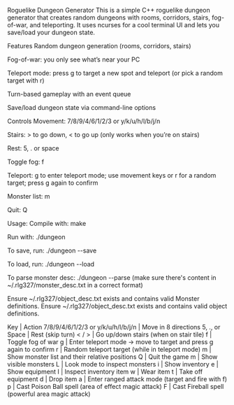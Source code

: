 Roguelike Dungeon Generator
This is a simple C++ roguelike dungeon generator that creates random dungeons with rooms, corridors, stairs, fog-of-war, and teleporting. It uses ncurses for a cool terminal UI and lets you save/load your dungeon state.

Features
Random dungeon generation (rooms, corridors, stairs)

Fog-of-war: you only see what’s near your PC

Teleport mode: press g to target a new spot and teleport (or pick a random target with r)

Turn-based gameplay with an event queue

Save/load dungeon state via command-line options

Controls
Movement: 7/8/9/4/6/1/2/3 or y/k/u/h/l/b/j/n

Stairs: > to go down, < to go up (only works when you’re on stairs)

Rest: 5, . or space

Toggle fog: f

Teleport: g to enter teleport mode; use movement keys or r for a random target; press g again to confirm

Monster list: m

Quit: Q

Usage: 
Compile with:
make


Run with:
./dungeon


To save, run:
./dungeon --save


To load, run:
./dungeon --load


To parse monster desc:
./dungeon --parse
(make sure there's content in ~/.rlg327/monster_desc.txt in a correct format)


Ensure ~/.rlg327/object_desc.txt exists and contains valid Monster definitions.
Ensure ~/.rlg327/object_desc.txt exists and contains valid object definitions.


Key | Action
7/8/9/4/6/1/2/3 or y/k/u/h/l/b/j/n | Move in 8 directions
5, ., or Space | Rest (skip turn)
< / > | Go up/down stairs (when on stair tile)
f | Toggle fog of war
g | Enter teleport mode → move to target and press g again to confirm
r | Random teleport target (while in teleport mode)
m | Show monster list and their relative positions
Q | Quit the game
m | Show visible monsters 
L | Look mode to inspect monsters 
i | Show inventory 
e | Show equipment 
I | Inspect inventory item 
w | Wear item 
t | Take off equipment 
d | Drop item 
a | Enter ranged attack mode (target and fire with f)
p | Cast Poison Ball spell (area of effect magic attack)
F | Cast Fireball spell (powerful area magic attack)
